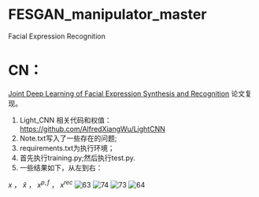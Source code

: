 # FESGAN_manipulator_master
Facial Expression Recognition
# CN：
[Joint Deep Learning of Facial Expression Synthesis and Recognition](https://ieeexplore.ieee.org/document/8943107) 论文复现。
1. Light_CNN 相关代码和权值：https://github.com/AlfredXiangWu/LightCNN
2. Note.txt写入了一些存在的问题;
3. requirements.txt为执行环境；
4. 首先执行training.py;然后执行test.py.
5. 一些结果如下，从左到右：

$`x`$  ，   $`\widehat{x}`$   ，  $`x^{p,f}`$  ，  $`x^{rec}`$
![63](https://github.com/1056891520/FESGAN_manipulator_master/assets/71159747/aae17571-367c-4f1d-9b8a-e6129c01d82d)
![74](https://github.com/1056891520/FESGAN_manipulator_master/assets/71159747/fb05283c-189e-4434-9539-21a7e159727f)
![73](https://github.com/1056891520/FESGAN_manipulator_master/assets/71159747/716630a8-4721-4353-a6b3-829ef6ac3344)
![64](https://github.com/1056891520/FESGAN_manipulator_master/assets/71159747/180c354f-d453-42d3-904a-02033e823c1b)
